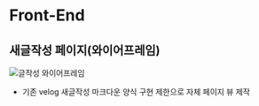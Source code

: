 # Front-End

## 새글작성 페이지(와이어프레임)
![글작성 와이어프레임](https://user-images.githubusercontent.com/61656046/113645625-298f2180-96c2-11eb-9728-f45afba08713.png)
* 기존 velog 새글작성 마크다운 양식 구현 제한으로 자체 페이지 뷰 제작
